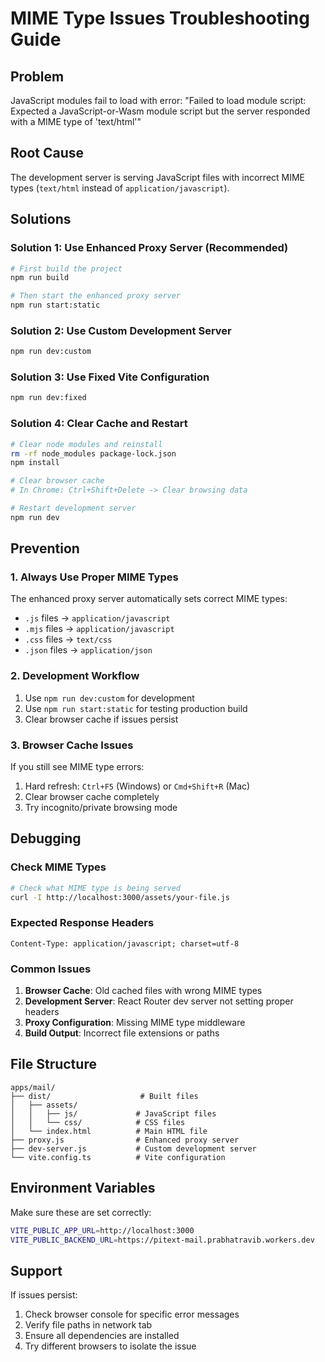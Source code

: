 # MIME Type Issues Troubleshooting Guide

## Problem
JavaScript modules fail to load with error: "Failed to load module script: Expected a JavaScript-or-Wasm module script but the server responded with a MIME type of 'text/html'"

## Root Cause
The development server is serving JavaScript files with incorrect MIME types (`text/html` instead of `application/javascript`).

## Solutions

### Solution 1: Use Enhanced Proxy Server (Recommended)
```bash
# First build the project
npm run build

# Then start the enhanced proxy server
npm run start:static
```

### Solution 2: Use Custom Development Server
```bash
npm run dev:custom
```

### Solution 3: Use Fixed Vite Configuration
```bash
npm run dev:fixed
```

### Solution 4: Clear Cache and Restart
```bash
# Clear node modules and reinstall
rm -rf node_modules package-lock.json
npm install

# Clear browser cache
# In Chrome: Ctrl+Shift+Delete -> Clear browsing data

# Restart development server
npm run dev
```

## Prevention

### 1. Always Use Proper MIME Types
The enhanced proxy server automatically sets correct MIME types:
- `.js` files → `application/javascript`
- `.mjs` files → `application/javascript`
- `.css` files → `text/css`
- `.json` files → `application/json`

### 2. Development Workflow
1. Use `npm run dev:custom` for development
2. Use `npm run start:static` for testing production build
3. Clear browser cache if issues persist

### 3. Browser Cache Issues
If you still see MIME type errors:
1. Hard refresh: `Ctrl+F5` (Windows) or `Cmd+Shift+R` (Mac)
2. Clear browser cache completely
3. Try incognito/private browsing mode

## Debugging

### Check MIME Types
```bash
# Check what MIME type is being served
curl -I http://localhost:3000/assets/your-file.js
```

### Expected Response Headers
```
Content-Type: application/javascript; charset=utf-8
```

### Common Issues
1. **Browser Cache**: Old cached files with wrong MIME types
2. **Development Server**: React Router dev server not setting proper headers
3. **Proxy Configuration**: Missing MIME type middleware
4. **Build Output**: Incorrect file extensions or paths

## File Structure
```
apps/mail/
├── dist/                    # Built files
│   ├── assets/
│   │   ├── js/             # JavaScript files
│   │   └── css/            # CSS files
│   └── index.html          # Main HTML file
├── proxy.js                # Enhanced proxy server
├── dev-server.js           # Custom development server
└── vite.config.ts          # Vite configuration
```

## Environment Variables
Make sure these are set correctly:
```bash
VITE_PUBLIC_APP_URL=http://localhost:3000
VITE_PUBLIC_BACKEND_URL=https://pitext-mail.prabhatravib.workers.dev
```

## Support
If issues persist:
1. Check browser console for specific error messages
2. Verify file paths in network tab
3. Ensure all dependencies are installed
4. Try different browsers to isolate the issue 